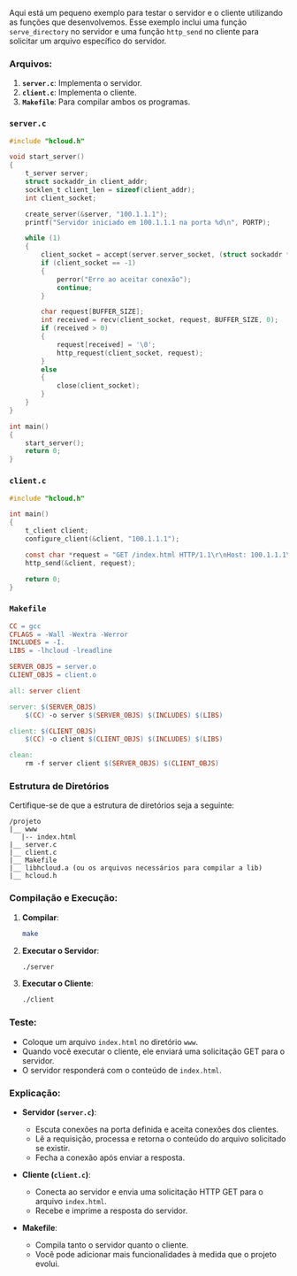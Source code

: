Aqui está um pequeno exemplo para testar o servidor e o cliente utilizando as funções que desenvolvemos. Esse exemplo inclui uma função `serve_directory` no servidor e uma função `http_send` no cliente para solicitar um arquivo específico do servidor.

### Arquivos:

1. **`server.c`**: Implementa o servidor.
2. **`client.c`**: Implementa o cliente.
3. **`Makefile`**: Para compilar ambos os programas.

### `server.c`

```c
#include "hcloud.h"

void start_server()
{
    t_server server;
    struct sockaddr_in client_addr;
    socklen_t client_len = sizeof(client_addr);
    int client_socket;

    create_server(&server, "100.1.1.1");
    printf("Servidor iniciado em 100.1.1.1 na porta %d\n", PORTP);

    while (1)
    {
        client_socket = accept(server.server_socket, (struct sockaddr *)&client_addr, &client_len);
        if (client_socket == -1)
        {
            perror("Erro ao aceitar conexão");
            continue;
        }

        char request[BUFFER_SIZE];
        int received = recv(client_socket, request, BUFFER_SIZE, 0);
        if (received > 0)
        {
            request[received] = '\0';
            http_request(client_socket, request);
        }
        else
        {
            close(client_socket);
        }
    }
}

int main()
{
    start_server();
    return 0;
}
```

### `client.c`

```c
#include "hcloud.h"

int main()
{
    t_client client;
    configure_client(&client, "100.1.1.1");

    const char *request = "GET /index.html HTTP/1.1\r\nHost: 100.1.1.1\r\n\r\n";
    http_send(&client, request);

    return 0;
}
```

### `Makefile`

```makefile
CC = gcc
CFLAGS = -Wall -Wextra -Werror
INCLUDES = -I.
LIBS = -lhcloud -lreadline

SERVER_OBJS = server.o
CLIENT_OBJS = client.o

all: server client

server: $(SERVER_OBJS)
	$(CC) -o server $(SERVER_OBJS) $(INCLUDES) $(LIBS)

client: $(CLIENT_OBJS)
	$(CC) -o client $(CLIENT_OBJS) $(INCLUDES) $(LIBS)

clean:
	rm -f server client $(SERVER_OBJS) $(CLIENT_OBJS)
```

### Estrutura de Diretórios

Certifique-se de que a estrutura de diretórios seja a seguinte:

```
/projeto
|__ www
   |-- index.html
|__ server.c
|__ client.c
|__ Makefile
|__ libhcloud.a (ou os arquivos necessários para compilar a lib)
|__ hcloud.h
```

### Compilação e Execução:

1. **Compilar**:
   ```bash
   make
   ```

2. **Executar o Servidor**:
   ```bash
   ./server
   ```

3. **Executar o Cliente**:
   ```bash
   ./client
   ```

### Teste:

- Coloque um arquivo `index.html` no diretório `www`.
- Quando você executar o cliente, ele enviará uma solicitação GET para o servidor.
- O servidor responderá com o conteúdo de `index.html`.

### Explicação:

- **Servidor (`server.c`)**:
  - Escuta conexões na porta definida e aceita conexões dos clientes.
  - Lê a requisição, processa e retorna o conteúdo do arquivo solicitado se existir.
  - Fecha a conexão após enviar a resposta.

- **Cliente (`client.c`)**:
  - Conecta ao servidor e envia uma solicitação HTTP GET para o arquivo `index.html`.
  - Recebe e imprime a resposta do servidor.

- **Makefile**:
  - Compila tanto o servidor quanto o cliente.
  - Você pode adicionar mais funcionalidades à medida que o projeto evolui.
